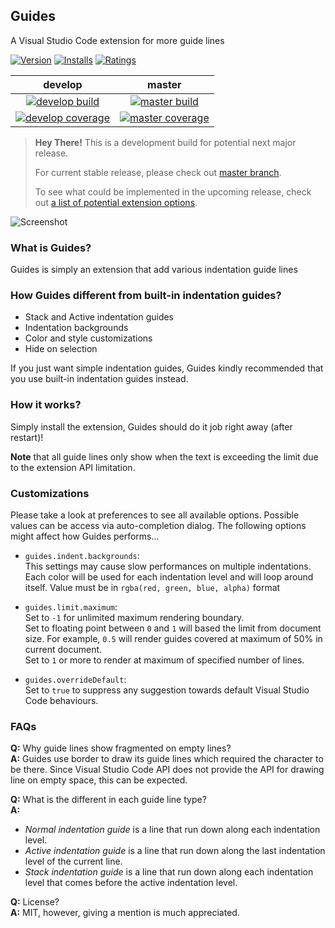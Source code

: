 ## Guides

A Visual Studio Code extension for more guide lines

[![Version](https://img.shields.io/vscode-marketplace/v/spywhere.guides.svg?style=flat-square)](https://marketplace.visualstudio.com/items?itemName=spywhere.guides)
[![Installs](https://img.shields.io/vscode-marketplace/d/spywhere.guides.svg?style=flat-square)](https://marketplace.visualstudio.com/items?itemName=spywhere.guides)
[![Ratings](https://img.shields.io/vscode-marketplace/r/spywhere.guides.svg?style=flat-square)](https://marketplace.visualstudio.com/items?itemName=spywhere.guides)

develop|master
:-:|:-:
[![develop build](https://img.shields.io/travis/spywhere/vscode-guides/develop.svg?style=flat-square)](https://travis-ci.org/spywhere/vscode-guides)|[![master build](https://img.shields.io/travis/spywhere/vscode-guides/master.svg?style=flat-square)](https://travis-ci.org/spywhere/vscode-guides)
[![develop coverage](https://img.shields.io/coveralls/github/spywhere/vscode-guides/develop.svg?style=flat-square)](https://coveralls.io/github/spywhere/vscode-guides?branch=develop)|[![master coverage](https://img.shields.io/coveralls/github/spywhere/vscode-guides/master.svg?style=flat-square)](https://coveralls.io/github/spywhere/vscode-guides?branch=master)

> **Hey There!** This is a development build for potential next major release.
> 
> For current stable release, please check out [master branch](https://github.com/spywhere/vscode-guides/tree/master).
>
> To see what could be implemented in the upcoming release, check out [a list of potential extension options](https://github.com/spywhere/vscode-guides/blob/develop/developers/options.md).

![Screenshot](images/screenshot.png)

### What is Guides?
Guides is simply an extension that add various indentation guide lines

### How Guides different from built-in indentation guides?
- Stack and Active indentation guides
- Indentation backgrounds
- Color and style customizations
- Hide on selection

If you just want simple indentation guides, Guides kindly recommended that you use built-in indentation guides instead.

### How it works?
Simply install the extension, Guides should do it job right away (after restart)!

**Note** that all guide lines only show when the text is exceeding the limit due to the extension API limitation.

### Customizations

Please take a look at preferences to see all available options.
Possible values can be access via auto-completion dialog.
The following options might affect how Guides performs...

- `guides.indent.backgrounds`:  
This settings may cause slow performances on multiple indentations.
Each color will be used for each indentation level and will loop around itself.
Value must be in `rgba(red, green, blue, alpha)` format

- `guides.limit.maximum`:  
Set to `-1` for unlimited maximum rendering boundary.  
Set to floating point between `0` and `1` will based the limit from document size.
For example, `0.5` will render guides covered at maximum of 50% in current document.  
Set to `1` or more to render at maximum of specified number of lines.

- `guides.overrideDefault`:  
Set to `true` to suppress any suggestion towards default Visual Studio Code behaviours.

### FAQs

**Q:** Why guide lines show fragmented on empty lines?  
**A:** Guides use border to draw its guide lines which required the character to be there.
Since Visual Studio Code API does not provide the API for drawing line on empty space, this can be expected.

**Q:** What is the different in each guide line type?  
**A:**
- *Normal indentation guide* is a line that run down along each indentation level.
- *Active indentation guide* is a line that run down along the last indentation level of the current line.
- *Stack indentation guide* is a line that run down along each indentation level that comes before the active indentation level.

**Q:** License?  
**A:** MIT, however, giving a mention is much appreciated.
